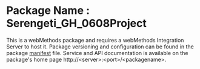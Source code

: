 # Package Name : Serengeti_GH_0608Project
This is a webMethods package and requires a webMethods Integration Server to host it. Package versioning and configuration can be found in the package [manifest](./Serengeti_GH_0608Project/manifest.v3) file. Service and API documentation is available on the package's home page http://&lt;server&gt;:&lt;port&gt;/&lt;packagename>.